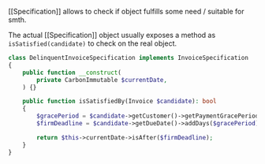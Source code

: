 [[Specification]] allows to check if object fulfills some need / suitable for smth.

The actual [[Specification]] object usually exposes a method as `isSatisfied(candidate)` to check on the real object.

```php
class DelinquentInvoiceSpecification implements InvoiceSpecification
{
    public function __construct(
        private CarbonImmutable $currentDate,
    ) {}

    public function isSatisfiedBy(Invoice $candidate): bool 
    {
        $gracePeriod = $candidate->getCustomer()->getPaymentGracePeriod();
        $firmDeadline = $candidate->getDueDate()->addDays($gracePeriod);

        return $this->currentDate->isAfter($firmDeadline);
    }
}
```